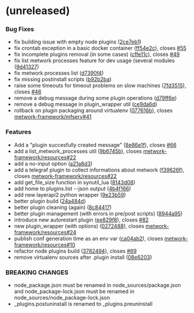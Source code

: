 <a name=""></a>
# (unreleased)


### Bug Fixes

* fix building issue with empty node plugins ([2ce7eb1](https://github.com/metwork-framework/mfcom/commit/2ce7eb1))
* fix crontab exception in a basic docker container ([ff54e2c](https://github.com/metwork-framework/mfcom/commit/ff54e2c)), closes [#55](https://github.com/metwork-framework/mfcom/issues/55)
* fix incomplete plugins removal (in some cases) ([cffe11c](https://github.com/metwork-framework/mfcom/commit/cffe11c)), closes [#49](https://github.com/metwork-framework/mfcom/issues/49)
* fix list metwork processes feature for dev usage (several modules ([9d41327](https://github.com/metwork-framework/mfcom/commit/9d41327))
* fix metwork processes list ([d7390f4](https://github.com/metwork-framework/mfcom/commit/d7390f4))
* fix missing postinstall scripts ([b92b2ba](https://github.com/metwork-framework/mfcom/commit/b92b2ba))
* raise some timeouts for timeout problems on slow machines ([7fd3515](https://github.com/metwork-framework/mfcom/commit/7fd3515)), closes [#46](https://github.com/metwork-framework/mfcom/issues/46)
* remove a debug message during some plugin operations ([d79ff6e](https://github.com/metwork-framework/mfcom/commit/d79ff6e))
* remove a debug message in plugin_wrapper util ([ce9da6d](https://github.com/metwork-framework/mfcom/commit/ce9da6d))
* rollback on plugin packaging around virtualenv ([077616b](https://github.com/metwork-framework/mfcom/commit/077616b)), closes [metwork-framework/mfserv#41](https://github.com/metwork-framework/mfserv/issues/41)


### Features

* Add a "plugin succesfully created message" ([8e86e1f](https://github.com/metwork-framework/mfcom/commit/8e86e1f)), closes [#66](https://github.com/metwork-framework/mfcom/issues/66)
* add a list_metwork_processes util ([9b6745b](https://github.com/metwork-framework/mfcom/commit/9b6745b)), closes [metwork-framework/resources#22](https://github.com/metwork-framework/resources/issues/22)
* add a no-input option ([a21a8d3](https://github.com/metwork-framework/mfcom/commit/a21a8d3))
* add a telegraf plugin to collect informations about metwork ([f39626f](https://github.com/metwork-framework/mfcom/commit/f39626f)), closes [metwork-framework/resources#22](https://github.com/metwork-framework/resources/issues/22)
* add get_file_size function in synutil_lua ([8143d08](https://github.com/metwork-framework/mfcom/commit/8143d08))
* add home to plugins.list --json output ([4b4f166](https://github.com/metwork-framework/mfcom/commit/4b4f166))
* add new layerapi2 python wrapper ([9e23b59](https://github.com/metwork-framework/mfcom/commit/9e23b59))
* better plugin build ([24a484d](https://github.com/metwork-framework/mfcom/commit/24a484d))
* better plugin cleaning (again) ([8c84417](https://github.com/metwork-framework/mfcom/commit/8c84417))
* better plugin management (with errors in pre/post scripts) ([8944a95](https://github.com/metwork-framework/mfcom/commit/8944a95))
* introduce new autorestart plugin ([ee829f8](https://github.com/metwork-framework/mfcom/commit/ee829f8)), closes [#82](https://github.com/metwork-framework/mfcom/issues/82)
* new plugin_wrapper (with options) ([0272488](https://github.com/metwork-framework/mfcom/commit/0272488)), closes [metwork-framework/resources#24](https://github.com/metwork-framework/resources/issues/24)
* publish conf generation time as an env var ([ca04ab2](https://github.com/metwork-framework/mfcom/commit/ca04ab2)), closes [metwork-framework/resources#10](https://github.com/metwork-framework/resources/issues/10)
* refactor node plugins build ([3782494](https://github.com/metwork-framework/mfcom/commit/3782494)), closes [#69](https://github.com/metwork-framework/mfcom/issues/69)
* remove virtualenv sources after .plugin install ([08e6203](https://github.com/metwork-framework/mfcom/commit/08e6203))


### BREAKING CHANGES

* node_package.json must be renamed in
node_sources/package.json and node_package-lock.json must be renamed in
node_sources/node_package-lock.json
* _plugins.postuninstall is renamed to
_plugins.preuninstall



